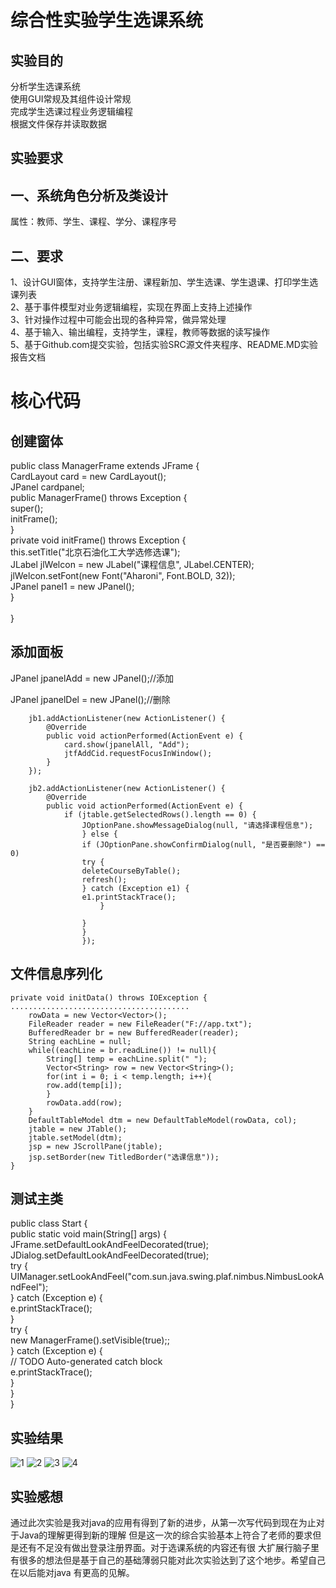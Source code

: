 综合性实验学生选课系统
====================
实验目的
-------
分析学生选课系统<br>
使用GUI常规及其组件设计常规<br>
完成学生选课过程业务逻辑编程<br>
根据文件保存并读取数据<br>

实验要求
-------
一、系统角色分析及类设计
----------------------
属性：教师、学生、课程、学分、课程序号<br>

二、要求
-------
1、设计GUI窗体，支持学生注册、课程新加、学生选课、学生退课、打印学生选课列表<br>
2、基于事件模型对业务逻辑编程，实现在界面上支持上述操作<br>
3、针对操作过程中可能会出现的各种异常，做异常处理<br>
4、基于输入、输出编程，支持学生，课程，教师等数据的读写操作<br>
5、基于Github.com提交实验，包括实验SRC源文件夹程序、README.MD实验报告文档<br>


核心代码
=======

创建窗体
-------
public class ManagerFrame extends JFrame {<br>
	CardLayout card = new CardLayout();<br>
	JPanel cardpanel;<br>
	public ManagerFrame() throws Exception {<br>
		super();<br>
		initFrame();<br>
	}<br>
  private void initFrame() throws Exception {<br>
		this.setTitle("北京石油化工大学选修选课");<br>
		JLabel jlWelcon = new JLabel("课程信息", JLabel.CENTER);<br>
		jlWelcon.setFont(new Font("Aharoni", Font.BOLD, 32));<br>
		JPanel panel1 = new JPanel();<br>
	}<br>
<br>
}<br>





添加面板
-------

JPanel jpanelAdd = new JPanel();//添加<br>

JPanel jpanelDel = new JPanel();//删除<br>

		jb1.addActionListener(new ActionListener() {
			@Override
			public void actionPerformed(ActionEvent e) {
				card.show(jpanelAll, "Add");
				jtfAddCid.requestFocusInWindow();
			}
		});

		jb2.addActionListener(new ActionListener() {
			@Override
			public void actionPerformed(ActionEvent e) {
				if (jtable.getSelectedRows().length == 0) {
					JOptionPane.showMessageDialog(null, "请选择课程信息");
				    } else {
					if (JOptionPane.showConfirmDialog(null, "是否要删除") == 0)
					try {
					deleteCourseByTable();
					refresh();
					} catch (Exception e1) {
					e1.printStackTrace();
						}

				    }
			        }
		            });
		
    
    
    
    
文件信息序列化
-------------




	private void initData() throws IOException {
	........................................
	    rowData = new Vector<Vector>();
	    FileReader reader = new FileReader("F://app.txt");
		BufferedReader br = new BufferedReader(reader);
		String eachLine = null;
		while((eachLine = br.readLine()) != null){
			String[] temp = eachLine.split(" ");
			Vector<String> row = new Vector<String>();
			for(int i = 0; i < temp.length; i++){
			row.add(temp[i]);
			}
			rowData.add(row);
		}
		DefaultTableModel dtm = new DefaultTableModel(rowData, col);
		jtable = new JTable();
		jtable.setModel(dtm);
		jsp = new JScrollPane(jtable);
		jsp.setBorder(new TitledBorder("选课信息"));
	}


测试主类
-------

public class Start {<br>
	public static void main(String[] args) {<br>
		JFrame.setDefaultLookAndFeelDecorated(true);<br>
		JDialog.setDefaultLookAndFeelDecorated(true);<br>
		try {<br>
			UIManager.setLookAndFeel("com.sun.java.swing.plaf.nimbus.NimbusLookAndFeel");<br>
		} catch (Exception e) { <br>
			e.printStackTrace();<br>
		}<br>
		try {<br>
			new ManagerFrame().setVisible(true);;<br>
		} catch (Exception e) {<br>
			// TODO Auto-generated catch block<br>
			e.printStackTrace();<br>
		}<br>
	}<br>
}<br>




实验结果
-------
![1](https://github.com/hekaiyuan1/java-5/blob/master/1.png)
![2](https://github.com/hekaiyuan1/java-5/blob/master/2.png)
![3](https://github.com/hekaiyuan1/java-5/blob/master/3.png)
![4](https://github.com/hekaiyuan1/java-5/blob/master/4.png)

实验感想
-------

通过此次实验是我对java的应用有得到了新的进步，从第一次写代码到现在为止对于Java的理解更得到新的理解
但是这一次的综合实验基本上符合了老师的要求但是还有不足没有做出登录注册界面。对于选课系统的内容还有很
大扩展行脑子里有很多的想法但是基于自己的基础薄弱只能对此次实验达到了这个地步。希望自己在以后能对java
有更高的见解。








  
